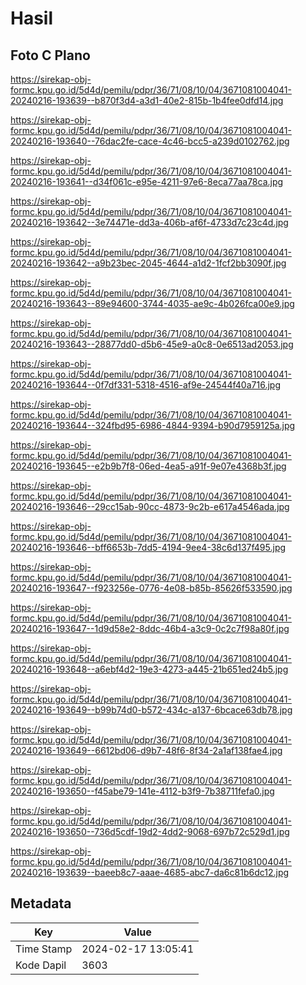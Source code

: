 # Hasil

## Foto C Plano

https://sirekap-obj-formc.kpu.go.id/5d4d/pemilu/pdpr/36/71/08/10/04/3671081004041-20240216-193639--b870f3d4-a3d1-40e2-815b-1b4fee0dfd14.jpg

https://sirekap-obj-formc.kpu.go.id/5d4d/pemilu/pdpr/36/71/08/10/04/3671081004041-20240216-193640--76dac2fe-cace-4c46-bcc5-a239d0102762.jpg

https://sirekap-obj-formc.kpu.go.id/5d4d/pemilu/pdpr/36/71/08/10/04/3671081004041-20240216-193641--d34f061c-e95e-4211-97e6-8eca77aa78ca.jpg

https://sirekap-obj-formc.kpu.go.id/5d4d/pemilu/pdpr/36/71/08/10/04/3671081004041-20240216-193642--3e74471e-dd3a-406b-af6f-4733d7c23c4d.jpg

https://sirekap-obj-formc.kpu.go.id/5d4d/pemilu/pdpr/36/71/08/10/04/3671081004041-20240216-193642--a9b23bec-2045-4644-a1d2-1fcf2bb3090f.jpg

https://sirekap-obj-formc.kpu.go.id/5d4d/pemilu/pdpr/36/71/08/10/04/3671081004041-20240216-193643--89e94600-3744-4035-ae9c-4b026fca00e9.jpg

https://sirekap-obj-formc.kpu.go.id/5d4d/pemilu/pdpr/36/71/08/10/04/3671081004041-20240216-193643--28877dd0-d5b6-45e9-a0c8-0e6513ad2053.jpg

https://sirekap-obj-formc.kpu.go.id/5d4d/pemilu/pdpr/36/71/08/10/04/3671081004041-20240216-193644--0f7df331-5318-4516-af9e-24544f40a716.jpg

https://sirekap-obj-formc.kpu.go.id/5d4d/pemilu/pdpr/36/71/08/10/04/3671081004041-20240216-193644--324fbd95-6986-4844-9394-b90d7959125a.jpg

https://sirekap-obj-formc.kpu.go.id/5d4d/pemilu/pdpr/36/71/08/10/04/3671081004041-20240216-193645--e2b9b7f8-06ed-4ea5-a91f-9e07e4368b3f.jpg

https://sirekap-obj-formc.kpu.go.id/5d4d/pemilu/pdpr/36/71/08/10/04/3671081004041-20240216-193646--29cc15ab-90cc-4873-9c2b-e617a4546ada.jpg

https://sirekap-obj-formc.kpu.go.id/5d4d/pemilu/pdpr/36/71/08/10/04/3671081004041-20240216-193646--bff6653b-7dd5-4194-9ee4-38c6d137f495.jpg

https://sirekap-obj-formc.kpu.go.id/5d4d/pemilu/pdpr/36/71/08/10/04/3671081004041-20240216-193647--f923256e-0776-4e08-b85b-85626f533590.jpg

https://sirekap-obj-formc.kpu.go.id/5d4d/pemilu/pdpr/36/71/08/10/04/3671081004041-20240216-193647--1d9d58e2-8ddc-46b4-a3c9-0c2c7f98a80f.jpg

https://sirekap-obj-formc.kpu.go.id/5d4d/pemilu/pdpr/36/71/08/10/04/3671081004041-20240216-193648--a6ebf4d2-19e3-4273-a445-21b651ed24b5.jpg

https://sirekap-obj-formc.kpu.go.id/5d4d/pemilu/pdpr/36/71/08/10/04/3671081004041-20240216-193649--b99b74d0-b572-434c-a137-6bcace63db78.jpg

https://sirekap-obj-formc.kpu.go.id/5d4d/pemilu/pdpr/36/71/08/10/04/3671081004041-20240216-193649--6612bd06-d9b7-48f6-8f34-2a1af138fae4.jpg

https://sirekap-obj-formc.kpu.go.id/5d4d/pemilu/pdpr/36/71/08/10/04/3671081004041-20240216-193650--f45abe79-141e-4112-b3f9-7b38711fefa0.jpg

https://sirekap-obj-formc.kpu.go.id/5d4d/pemilu/pdpr/36/71/08/10/04/3671081004041-20240216-193650--736d5cdf-19d2-4dd2-9068-697b72c529d1.jpg

https://sirekap-obj-formc.kpu.go.id/5d4d/pemilu/pdpr/36/71/08/10/04/3671081004041-20240216-193639--baeeb8c7-aaae-4685-abc7-da6c81b6dc12.jpg


## Metadata

| Key        | Value               |
| ---------- | ------------------- |
| Time Stamp | 2024-02-17 13:05:41 |
| Kode Dapil | 3603                |




